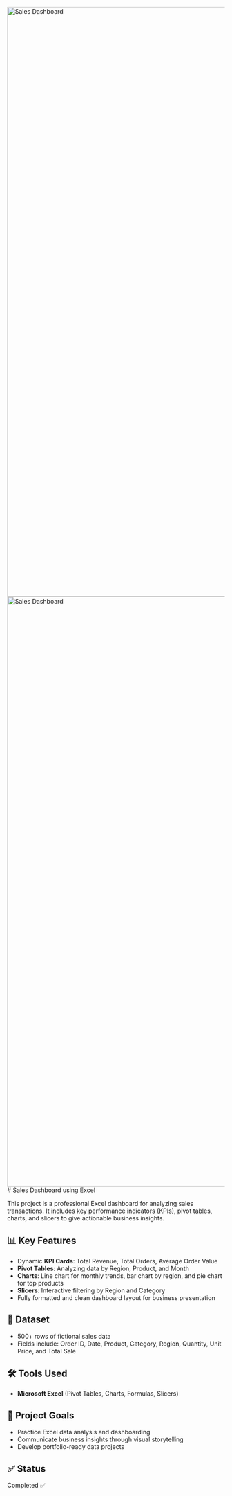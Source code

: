 <img width="1363" alt="Sales Dashboard" src="https://github.com/user-attachments/assets/eb7abda1-e1eb-42ad-b8fb-f78cd8cee10c" /><img width="1363" alt="Sales Dashboard" src="https://github.com/user-attachments/assets/eb7abda1-e1eb-42ad-b8fb-f78cd8cee10c" /># Sales Dashboard using Excel

This project is a professional Excel dashboard for analyzing sales transactions. It includes key performance indicators (KPIs), pivot tables, charts, and slicers to give actionable business insights.

## 📊 Key Features

- Dynamic **KPI Cards**: Total Revenue, Total Orders, Average Order Value  
- **Pivot Tables**: Analyzing data by Region, Product, and Month  
- **Charts**: Line chart for monthly trends, bar chart by region, and pie chart for top products  
- **Slicers**: Interactive filtering by Region and Category  
- Fully formatted and clean dashboard layout for business presentation

## 📁 Dataset

- 500+ rows of fictional sales data
- Fields include: Order ID, Date, Product, Category, Region, Quantity, Unit Price, and Total Sale

## 🛠 Tools Used

- **Microsoft Excel** (Pivot Tables, Charts, Formulas, Slicers)

## 📌 Project Goals

- Practice Excel data analysis and dashboarding
- Communicate business insights through visual storytelling
- Develop portfolio-ready data projects

## ✅ Status

Completed ✅
